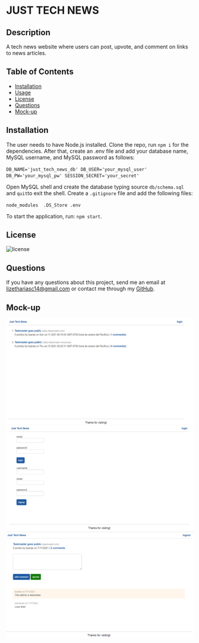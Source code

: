 # JUST TECH NEWS

## Description
A tech news website where users can post, upvote, and comment on links to news articles.

  ## Table of Contents

* [Installation](#installation)
* [Usage](#usage)
* [License](#license)
* [Questions](#questions)
* [Mock-up](#mock-up)


## Installation 
The user needs to have Node.js installed. Clone the repo, run `npm i` for the dependencies. After that, create an .env file and add your database name, MySQL username, and MySQL password as follows:

 `DB_NAME='just_tech_news_db'
 DB_USER='your_mysql_user'
 DB_PW='your_mysql_pw'
 SESSION_SECRET='your_secret'`

 Open MySQL shell and create the database typing source `db/schema.sql` and `quit`to exit the shell.
 Create a `.gitignore` file and add the following files:

 `node_modules 
 .DS_Store
 .env`

To start the application, run:
`npm start`. 


## License
![license](https://img.shields.io/badge/license-MIT-brightgreen)

## Questions
If you have any questions about this project, send me an email at lizethariasc14@gmail.com or contact me through my [GitHub](https://github.com/lizariasc).

## Mock-up
![Mock-up](mockup1.png)
![Mock-up](mockup2.png)
![Mock-up](mockup3.png)